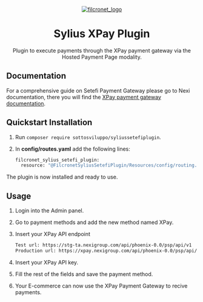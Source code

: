 <p align="center">
    <a href="https://filcronet.it" target="_blank">
        <img src="https://www.filcronet.it/theme/filcronet/img/filcronet-logo.svg"  alt="filcronet_logo"/>
    </a>
</p>

<h1 align="center">Sylius XPay Plugin</h1>

<p align="center">Plugin to execute payments through the XPay payment gateway via the Hosted Payment Page modality.</p>

## Documentation

For a comprehensive guide on Setefi Payment Gateway please go to Nexi documentation,
there you will find the <a href="https://developer.nexigroup.com/en/servizio-ecommerce/">XPay payment gateway documentation</a>.

## Quickstart Installation

1. Run `composer require sottosviluppo/syliussetefiplugin`.

2. In <b>config/routes.yaml</b> add the following lines:

    ```bash
    filcronet_sylius_setefi_plugin:
      resource: "@FilcronetSyliusSetefiPlugin/Resources/config/routing.yaml"
    ```

The plugin is now installed and ready to use.

## Usage

1. Login into the Admin panel.
2. Go to payment methods and add the new method named XPay.
3. Insert your XPay API endpoint

    ```bash
    Test url: https://stg-ta.nexigroup.com/api/phoenix-0.0/psp/api/v1
    Production url: https://xpay.nexigroup.com/api/phoenix-0.0/psp/api/v1
    ```
    
4. Insert your XPay API key.
5. Fill the rest of the fields and save the payment method.
6. Your E-commerce can now use the XPay Payment Gateway to recive payments.
